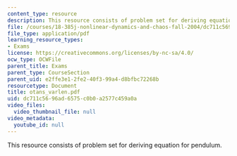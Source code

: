 ```yaml
---
content_type: resource
description: This resource consists of problem set for deriving equation for pendulum.
file: /courses/18-385j-nonlinear-dynamics-and-chaos-fall-2004/dc711c5696ad6575c0b0a2577c459a0a_otans_varlen.pdf
file_type: application/pdf
learning_resource_types:
- Exams
license: https://creativecommons.org/licenses/by-nc-sa/4.0/
ocw_type: OCWFile
parent_title: Exams
parent_type: CourseSection
parent_uid: e2ffe3e1-2fe2-40f3-99a4-d8bfbc72268b
resourcetype: Document
title: otans_varlen.pdf
uid: dc711c56-96ad-6575-c0b0-a2577c459a0a
video_files:
  video_thumbnail_file: null
video_metadata:
  youtube_id: null
---
```

This resource consists of problem set for deriving equation for pendulum.